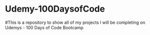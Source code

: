 # Udemy-100DaysofCode

#This is a repository to show all of my projects I will be completing on Udemys - 100 Days of Code Bootcamp
